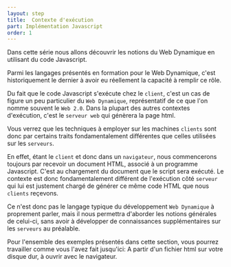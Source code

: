 ```yaml
---
layout: step
title:  Contexte d'exécution
part: Implémentation Javascript
order: 1
---
```


Dans cette série nous allons découvrir les notions du Web Dynamique en utilisant du code Javascript.

Parmi les langages présentés en formation pour le Web Dynamique, c'est historiquement le dernier à avoir eu réellement la capacité à remplir ce rôle.

Du fait que le code Javascript s'exécute chez le `client`, c'est un cas de figure un peu particulier du `Web Dynamique`, représentatif de ce que l'on nomme souvent le `Web 2.0`. Dans la plupart des autres contextes d'exécution, c'est le `serveur web` qui génèrera la page html.

Vous verrez que les techniques à employer sur les machines `clients` sont donc par certains traits fondamentalement différentes que celles utilisées sur les `serveurs`.

En effet, étant le `client` et donc dans un `navigateur`, nous commencerons toujours par recevoir un document HTML, associé à un programme Javascript. C'est au chargement du document que le script sera exécuté. Le contexte est donc fondamentalement différent de l'exécution côté `serveur` qui lui est justement chargé de générer ce même code HTML que nous `clients` reçevons. 

Ce n'est donc pas le langage typique du développement `Web Dynamique` à proprement parler, mais il nous permettra d'aborder les notions générales de celui-ci, sans avoir à développer de connaissances supplémentaires sur les `serveurs` au préalable.

Pour l'ensemble des exemples présentés dans cette section, vous pourrez travailler comme vous l'avez fait jusqu'ici: A partir d'un fichier html sur votre disque dur, à ouvrir avec le navigateur.